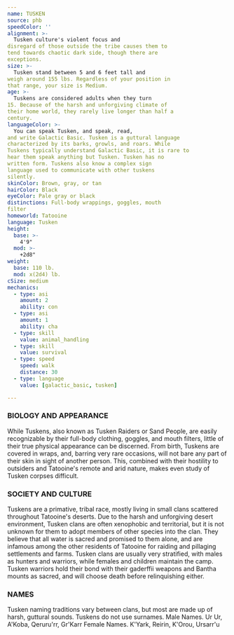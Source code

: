 ```yaml
---
name: TUSKEN
source: phb
speedColor: ''
alignment: >-
  Tusken culture's violent focus and
disregard of those outside the tribe causes them to
tend towards chaotic dark side, though there are
exceptions.
size: >-
  Tusken stand between 5 and 6 feet tall and
weigh around 155 lbs. Regardless of your position in
that range, your size is Medium.
age: >-
  Tuskens are considered adults when they turn
15. Because of the harsh and unforgiving climate of
their home world, they rarely live longer than half a
century.
languageColor: >-
  You can speak Tusken, and speak, read,
and write Galactic Basic. Tusken is a guttural language
characterized by its barks, growls, and roars. While
Tuskens typically understand Galactic Basic, it is rare to
hear them speak anything but Tusken. Tusken has no
written form. Tuskens also know a complex sign
language used to communicate with other tuskens
silently.
skinColor: Brown, gray, or tan
hairColor: Black
eyeColor: Pale gray or black
distinctions: Full-body wrappings, goggles, mouth
filter
homeworld: Tatooine
language: Tusken
height:
  base: >-
    4'9"
  mod: >-
    +2d8"
weight:
  base: 110 lb.
  mod: x(2d4) lb. 
cSize: medium
mechanics:
  - type: asi
    amount: 2
    ability: con
  - type: asi
    amount: 1
    ability: cha
  - type: skill
    value: animal_handling
  - type: skill
    value: survival
  - type: speed
    speed: walk
    distance: 30
  - type: language
    value: [galactic_basic, tusken]

---
```

### BIOLOGY AND APPEARANCE
While Tuskens, also known as Tusken Raiders or Sand
People, are easily recognizable by their full-body
clothing, goggles, and mouth filters, little of their true
physical appearance can be discerned. From birth,
Tuskens are covered in wraps, and, barring very rare
occasions, will not bare any part of their skin in sight of
another person. This, combined with their hostility to
outsiders and Tatooine's remote and arid nature,
makes even study of Tusken corpses difficult.

### SOCIETY AND CULTURE
Tuskens are a primative, tribal race, mostly living in
small clans scattered throughout Tatooine's deserts.
Due to the harsh and unforgiving desert environment,
Tusken clans are often xenophobic and territorial, but
it is not unknown for them to adopt members of other
species into the clan. They believe that all water is
sacred and promised to them alone, and are infamous
among the other residents of Tatooine for raiding and
pillaging settlements and farms.
Tusken clans are usually very stratified, with males as
hunters and warriors, while females and children
maintain the camp. Tusken warriors hold their bond
with their gaderffii weapons and Bantha mounts as
sacred, and will choose death before relinquishing
either.

### NAMES
Tusken naming traditions vary between clans, but most
are made up of harsh, guttural sounds. Tuskens do not
use surnames.
Male Names. Ur Ur, A'Koba, Qeruru'rr, Gr'Karr
Female Names. K'Yark, Reirin, K'Orou, Ursarr'u
